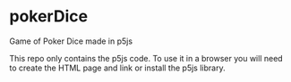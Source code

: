 # pokerDice
Game of Poker Dice made in p5js

This repo only contains the p5js code. To use it in a browser you will need to create the HTML page and link or install the p5js library.
